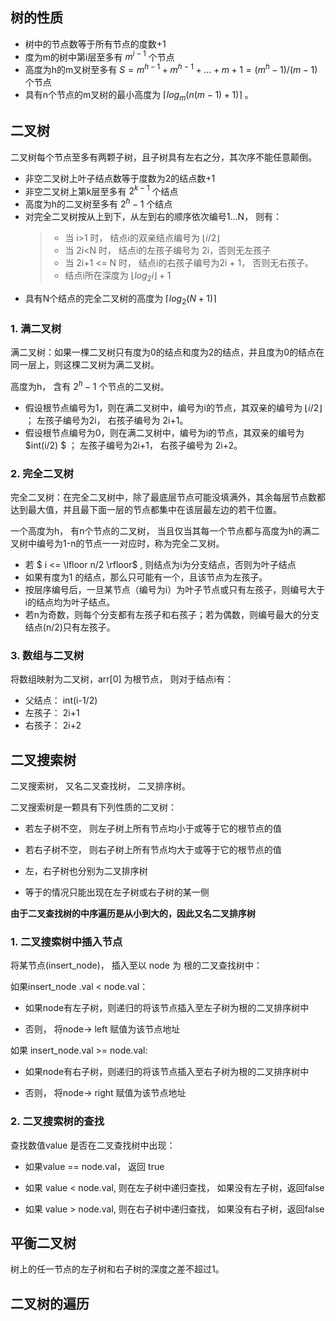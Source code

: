
## 树的性质

- 树中的节点数等于所有节点的度数+1
- 度为m的树中第i层至多有 $m^{i-1}$ 个节点
- 高度为h的m叉树至多有 $S = m^{h-1} + m^{h-1} + ... + m + 1 = (m^h - 1) / (m-1)$ 个节点
- 具有n个节点的m叉树的最小高度为 $\lceil log_m(n(m-1)+1) \rceil$ 。


## 二叉树

二叉树每个节点至多有两颗子树，且子树具有左右之分，其次序不能任意颠倒。

- 非空二叉树上叶子结点数等于度数为2的结点数+1
- 非空二叉树上第k层至多有 $2^{k-1}$ 个结点
- 高度为h的二叉树至多有 $2^h-1$ 个结点
- 对完全二叉树按从上到下，从左到右的顺序依次编号1...N， 则有：
  > - 当 i>1 时， 结点i的双亲结点编号为 $\lfloor i/2 \rfloor$
  > - 当 2i<N 时， 结点i的左孩子编号为 2i，否则无左孩子
  > - 当 2i+1 <= N 时， 结点i的右孩子编号为2i + 1， 否则无右孩子。
  > - 结点i所在深度为 $\lfloor log_2i \rfloor + 1$
- 具有N个结点的完全二叉树的高度为 $\lceil log_2(N+1) \rceil$

### 1. 满二叉树

满二叉树：如果一棵二叉树只有度为0的结点和度为2的结点，并且度为0的结点在同一层上，则这棵二叉树为满二叉树。

高度为h， 含有 $2^h-1$ 个节点的二叉树。 

- 假设根节点编号为1，则在满二叉树中，编号为i的节点，其双亲的编号为 $\lfloor i/2 \rfloor$ ； 左孩子编号为2i， 右孩子编号为 2i+1。
- 假设根节点编号为0，则在满二叉树中，编号为i的节点，其双亲的编号为 $int(i/2) $ ； 左孩子编号为2i+1， 右孩子编号为 2i+2。

### 2. 完全二叉树

完全二叉树：在完全二叉树中，除了最底层节点可能没填满外，其余每层节点数都达到最大值，并且最下面一层的节点都集中在该层最左边的若干位置。

一个高度为h， 有n个节点的二叉树， 当且仅当其每一个节点都与高度为h的满二叉树中编号为1-n的节点一一对应时，称为完全二叉树。

- 若 $ i <= \lfloor n/2 \rfloor$ , 则结点为i为分支结点，否则为叶子结点
- 如果有度为1 的结点，那么只可能有一个，且该节点为左孩子。
- 按层序编号后，一旦某节点（编号为i）为叶子节点或只有左孩子，则编号大于i的结点均为叶子结点。
- 若n为奇数，则每个分支都有左孩子和右孩子；若为偶数，则编号最大的分支结点(n/2)只有左孩子。

### 3. 数组与二叉树

将数组映射为二叉树，arr[0] 为根节点， 则对于结点i有：

- 父结点： int(i-1/2)
- 左孩子： 2i+1
- 右孩子： 2i+2 



## 二叉搜索树

二叉搜索树， 又名二叉查找树， 二叉排序树。

二叉搜索树是一颗具有下列性质的二叉树：

- 若左子树不空， 则左子树上所有节点均小于或等于它的根节点的值

- 若右子树不空， 则右子树上所有节点均大于或等于它的根节点的值

- 左，右子树也分别为二叉排序树

- 等于的情况只能出现在左子树或右子树的某一侧

**由于二叉查找树的中序遍历是从小到大的，因此又名二叉排序树**

### 1. 二叉搜索树中插入节点

将某节点(insert_node)， 插入至以 node 为 根的二叉查找树中：

如果insert_node .val < node.val：

- 如果node有左子树，则递归的将该节点插入至左子树为根的二叉排序树中

- 否则， 将node-> left 赋值为该节点地址

 如果 insert_node.val >= node.val:

- 如果node有右子树，则递归的将该节点插入至右子树为根的二叉排序树中

- 否则， 将node-> right 赋值为该节点地址

### 2. 二叉搜索树的查找

查找数值value 是否在二叉查找树中出现：

- 如果value == node.val， 返回 true

- 如果 value < node.val, 则在左子树中递归查找， 如果没有左子树，返回false

- 如果 value >  node.val, 则在右子树中递归查找， 如果没有右子树，返回false

## 平衡二叉树

树上的任一节点的左子树和右子树的深度之差不超过1。



## 二叉树的遍历

